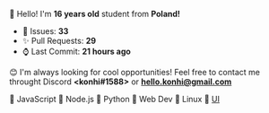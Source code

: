 
👋 Hello! I'm <b>16 years old</b> student from <b>Poland!</b>

- 🔮 Issues: **33**
- ✨ Pull Requests: **29**
- ⌚ Last Commit: **21 hours ago**

😊 I'm always looking for cool opportunities! Feel free to contact me throught Discord <b><konhi#1588></b> or <b>hello.konhi@gmail.com</b>

💛 JavaScript   💚 Node.js   💙 Python   🧡 Web Dev  🐧 Linux 🎨 [UI](https://dribbble.com/konhi)
